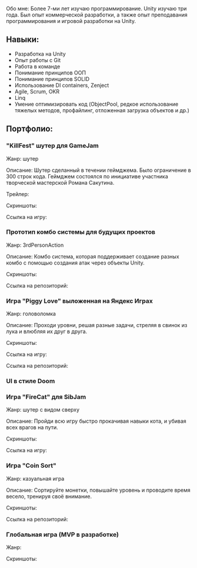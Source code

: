 Обо мне:
Более 7-ми лет изучаю программирование. Unity изучаю три года. Был опыт коммерческой разработки, а также опыт преподавания программирования и игровой разработки на Unity. 

## Навыки:
- Разработка на Unity
- Опыт работы с Git
- Работа в команде
- Понимание принципов ООП
- Понимание принципов SOLID
- Использование DI containers, Zenject
- Agile, Scrum, OKR
- Linq
- Умение оптимизировать код (ObjectPool, редкое использование тяжелых методов, профайлинг, отложенная загрузка объектов и др.)
 
## Портфолио:

### "KillFest" шутер для GameJam

Жанр: шутер

Описание: Шутер сделанный в течении геймджема. Было ограничение в 300 строк кода. Геймджем состоялся по инициативе участника творческой мастерской Романа Сакутина.

Трейлер:

Скриншоты:

Ссылка на игру:

### Прототип комбо системы для будущих проектов

Жанр: 3rdPersonAction

Описание: Комбо система, которая поддерживает создание разных комбо с помощью создания атак через объекты Unity.

Скриншоты:

Ссылка на репозиторий:

### Игра "Piggy Love" выложенная на Яндекс Играх

Жанр: головоломка

Описание: Проходи уровни, решая разные задачи, стреляя в свинок из лука и влюбляя их друг в друга.

Скриншоты:


Ссылка на игру:

Ссылка на репозиторий:

### UI в стиле Doom


### Игра "FireCat" для SibJam

Жанр: шутер с видом сверху

Описание: Пройди всю игру быстро прокачивая навыки кота, и убивая всех врагов на пути.

Скриншоты:

Ссылка на игру:

### Игра "Coin Sort"

Жанр: казуальная игра

Описание: Сортируйте монетки, повышайте уровень и проводите время весело, тренируя своё внимание.

Скриншоты:

Ссылка на репозиторий:

### Глобальная игра (MVP в разработке)

Жанр: 

Скриншоты:
